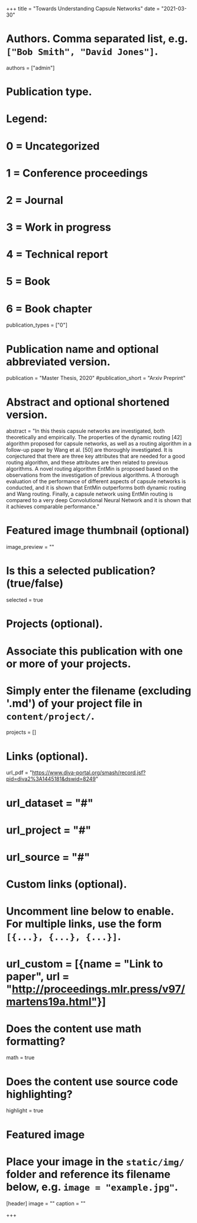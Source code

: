 +++
title = "Towards Understanding Capsule Networks"
date = "2021-03-30"

# Authors. Comma separated list, e.g. `["Bob Smith", "David Jones"]`.
authors = ["admin"]

# Publication type.
# Legend:
# 0 = Uncategorized
# 1 = Conference proceedings
# 2 = Journal
# 3 = Work in progress
# 4 = Technical report
# 5 = Book
# 6 = Book chapter
publication_types = ["0"]

# Publication name and optional abbreviated version.
publication = "Master Thesis, 2020"
#publication_short = "Arxiv Preprint"

# Abstract and optional shortened version.
abstract = "In this thesis capsule networks are investigated, both theoretically and empirically. The properties of the dynamic routing [42] algorithm proposed for capsule networks, as well as a routing algorithm in a follow-up paper by Wang et al. [50] are thoroughly investigated. It is conjectured that there are three key attributes that are needed for a good routing algorithm, and these attributes are then related to previous algorithms. A novel routing algorithm EntMin is proposed based on the observations from the investigation of previous algorithms. A thorough evaluation of the performance of different aspects of capsule networks is conducted, and it is shown that EntMin outperforms both dynamic routing and Wang routing. Finally, a capsule network using EntMin routing is compared to a very deep Convolutional Neural Network and it is shown that it achieves comparable performance."


# Featured image thumbnail (optional)
image_preview = ""

# Is this a selected publication? (true/false)
selected = true

# Projects (optional).
#   Associate this publication with one or more of your projects.
#   Simply enter the filename (excluding '.md') of your project file in `content/project/`.
projects = []

# Links (optional).
url_pdf = "https://www.diva-portal.org/smash/record.jsf?pid=diva2%3A1445181&dswid=8249"
# url_dataset = "#"
# url_project = "#"
# url_source = "#"

# Custom links (optional).
#   Uncomment line below to enable. For multiple links, use the form `[{...}, {...}, {...}]`.
# url_custom = [{name = "Link to paper", url = "http://proceedings.mlr.press/v97/martens19a.html"}]

# Does the content use math formatting?
math = true

# Does the content use source code highlighting?
highlight = true

# Featured image
# Place your image in the `static/img/` folder and reference its filename below, e.g. `image = "example.jpg"`.
[header]
image = ""
caption = ""

+++
